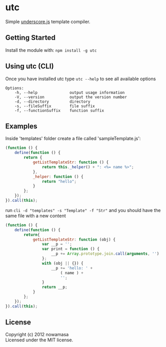 # utc
Simple [underscore.js](http://underscorejs.org/#template) template compiler.

## Getting Started
Install the module with: `npm install -g utc`

## Using utc (CLI)
Once you have installed utc type `utc --help` to see all available options

    Options:
        -h, --help              output usage information
        -V, --version           output the version number
        -d, --directory         directory
        -s, --fileSuffix        file suffix
        -f, --functionSuffix    function suffix

## Examples
Inside 'templates' folder create a file called 'sampleTemplate.js':
```js
(function () {
    define(function () {
        return {
            getListTemplateStr: function () {
                return this._helper() + ": <%= name %>";
            },
            _helper: function () {
                return "hello";
            }
        };
    });
}).call(this);
```
run `cli -d "templates" -s "Template" -f "Str"` and you should have the same file with a new content
```js
(function () {
    define(function () {
        return{
            getListTemplateStr: function (obj) {
                var __p = '';
                var print = function () {
                    __p += Array.prototype.join.call(arguments, '')
                };
                with (obj || {}) {
                    __p += 'hello: ' +
                        ( name ) +
                        '';
                }
                return __p;
            }
        };
    });
}).call(this);
```
## License
Copyright (c) 2012 nowamasa  
Licensed under the MIT license.
